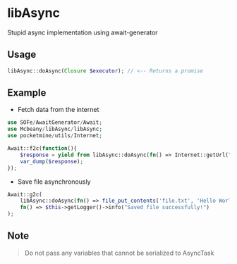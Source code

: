 # libAsync

Stupid async implementation using await-generator

## Usage
```php
libAsync::doAsync(Closure $executor); // <-- Returns a promise
```
## Example
 - Fetch data from the internet
```php
use SOFe/AwaitGenerator/Await;
use Mcbeany/libAsync/libAsync;
use pocketmine/utils/Internet;

Await::f2c(function(){
    $response = yield from libAsync::doAsync(fn() => Internet::getUrl("example.com"));
    var_dump($response);
});
```
 - Save file asynchronously
```php
Await::g2c(
    libAsync::doAsync(fn() => file_put_contents('file.txt', 'Hello World!')),
    fn() => $this->getLogger()->info("Saved file successfully!")
);
```
## Note
> Do not pass any variables that cannot be serialized to AsyncTask
